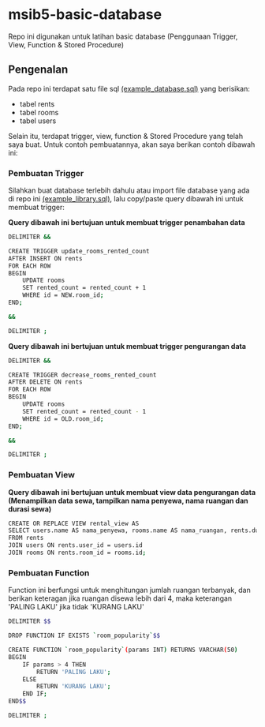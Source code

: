 # msib5-basic-database
Repo ini digunakan untuk latihan basic database (Penggunaan Trigger, View, Function &amp; Stored Procedure)

## Pengenalan
Pada repo ini terdapat satu file sql [(example_database.sql)](example_database.sql) yang berisikan:
- tabel rents
- tabel rooms
- tabel users

Selain itu, terdapat trigger, view, function &amp; Stored Procedure yang telah saya buat.
Untuk contoh pembuatannya, akan saya berikan contoh dibawah ini:

### Pembuatan Trigger
Silahkan buat database terlebih dahulu atau import file database yang ada di repo ini [(example_library.sql)](example_library.sql), lalu copy/paste query dibawah ini untuk membuat trigger:

**Query dibawah ini bertujuan untuk membuat trigger penambahan data**
```bash
DELIMITER &&

CREATE TRIGGER update_rooms_rented_count
AFTER INSERT ON rents
FOR EACH ROW
BEGIN
    UPDATE rooms
    SET rented_count = rented_count + 1
    WHERE id = NEW.room_id;
END;

&&

DELIMITER ;
```

**Query dibawah ini bertujuan untuk membuat trigger pengurangan data**
```bash
DELIMITER &&

CREATE TRIGGER decrease_rooms_rented_count
AFTER DELETE ON rents
FOR EACH ROW
BEGIN
    UPDATE rooms
    SET rented_count = rented_count - 1
    WHERE id = OLD.room_id;
END;

&&

DELIMITER ;
```

### Pembuatan View
**Query dibawah ini bertujuan untuk membuat view data pengurangan data (Menampilkan data sewa, tampilkan nama penyewa, nama ruangan dan durasi sewa)**
```bash
CREATE OR REPLACE VIEW rental_view AS
SELECT users.name AS nama_penyewa, rooms.name AS nama_ruangan, rents.duration AS durasi_sewa
FROM rents
JOIN users ON rents.user_id = users.id
JOIN rooms ON rents.room_id = rooms.id;
```
### Pembuatan Function
Function ini berfungsi untuk menghitungan jumlah ruangan terbanyak, dan berikan keteragan jika ruangan disewa lebih dari
4, maka keterangan 'PALING LAKU' jika tidak 'KURANG LAKU'
```bash
DELIMITER $$

DROP FUNCTION IF EXISTS `room_popularity`$$

CREATE FUNCTION `room_popularity`(params INT) RETURNS VARCHAR(50)
BEGIN        
    IF params > 4 THEN
        RETURN 'PALING LAKU';
    ELSE
        RETURN 'KURANG LAKU';
    END IF;
END$$

DELIMITER ;
```

